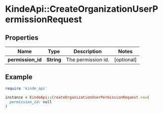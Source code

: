 # KindeApi::CreateOrganizationUserPermissionRequest

## Properties

| Name | Type | Description | Notes |
| ---- | ---- | ----------- | ----- |
| **permission_id** | **String** | The permission id. | [optional] |

## Example

```ruby
require 'kinde_api'

instance = KindeApi::CreateOrganizationUserPermissionRequest.new(
  permission_id: null
)
```

